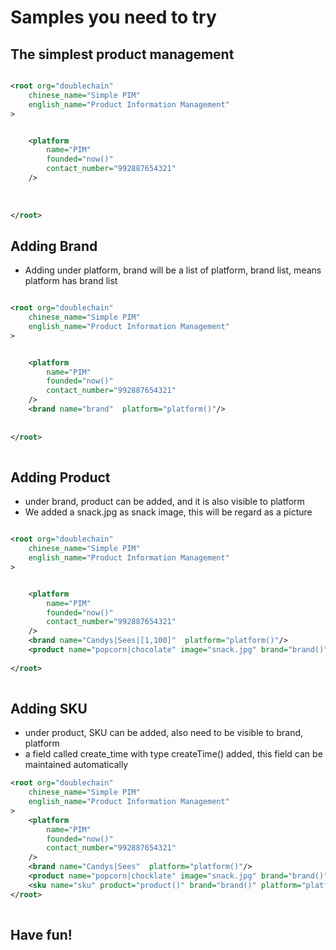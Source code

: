 
# Samples you need to try


## The simplest product management

```xml

<root org="doublechain"
    chinese_name="Simple PIM"
    english_name="Product Information Management"
>


    <platform
        name="PIM"
        founded="now()"
        contact_number="992887654321"
    />
    
   
    
</root>


```


## Adding Brand 

* Adding under platform, brand will be a list of platform, brand list, means platform has brand list


```xml

<root org="doublechain"
    chinese_name="Simple PIM"
    english_name="Product Information Management"
>


    <platform
        name="PIM"
        founded="now()"
        contact_number="992887654321"
    />
    <brand name="brand"  platform="platform()"/>
   
    
</root>
  
```

## Adding Product 

* under brand, product can be added, and it is also visible to platform
* We added a snack.jpg as snack image, this will be regard as a picture

```xml

<root org="doublechain"
    chinese_name="Simple PIM"
    english_name="Product Information Management"
>


    <platform
        name="PIM"
        founded="now()"
        contact_number="992887654321"
    />
    <brand name="Candys|Sees|[1,100]"  platform="platform()"/>
    <product name="popcorn|chocolate" image="snack.jpg" brand="brand()"  platform="platform()"/>
    
</root>
  
```

## Adding SKU

* under product, SKU can be added, also need to be visible to brand, platform
* a field called create_time with type createTime() added, this field can be maintained automatically

```xml
<root org="doublechain"
    chinese_name="Simple PIM"
    english_name="Product Information Management"
>
    <platform
        name="PIM"
        founded="now()"
        contact_number="992887654321"
    />
    <brand name="Candys|Sees"  platform="platform()"/>
    <product name="popcorn|chocklate" image="snack.jpg" brand="brand()"  platform="platform()"/>
    <sku name="sku" product="product()" brand="brand()" platform="platform()" create_time="createTime()"/>
</root>
 

```

## Have fun!


